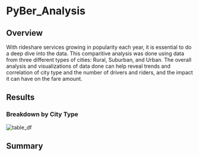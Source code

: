 # PyBer_Analysis

## Overview
With rideshare services growing in popularity each year, it is essential to do a deep dive into the data. This comparitive analysis was done using data from three different types of cities: Rural, Suburban, and Urban. The overall analysis and visualizations of data done can help reveal trends and correlation of city type and the number of drivers and riders, and the impact it can have on the fare amount. 

## Results

### Breakdown by City Type
![table_df](Resources/table_df.png)



## Summary 



